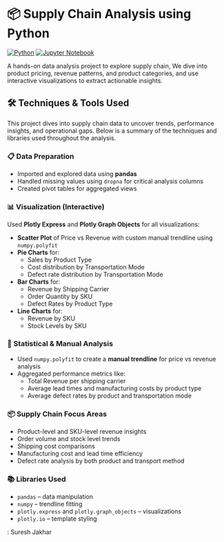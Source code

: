# 📦 Supply Chain Analysis using Python

[![Python](https://img.shields.io/badge/Python-3.8%2B-blue?logo=python)](https://www.python.org/)
[![Jupyter Notebook](https://img.shields.io/badge/Notebook-Jupyter-orange?logo=jupyter)](https://jupyter.org/)


A hands-on data analysis project to explore supply chain, We dive into product pricing, revenue patterns, and product categories, and use interactive visualizations to extract actionable insights.



## 🛠 Techniques & Tools Used

This project dives into supply chain data to uncover trends, performance insights, and operational gaps. Below is a summary of the techniques and libraries used throughout the analysis.

### 📋 Data Preparation
- Imported and explored data using **pandas**
- Handled missing values using `dropna` for critical analysis columns
- Created pivot tables for aggregated views

### 📊 Visualization (Interactive)
Used **Plotly Express** and **Plotly Graph Objects** for all visualizations:
- **Scatter Plot** of Price vs Revenue with custom manual trendline using `numpy.polyfit`
- **Pie Charts** for:
  - Sales by Product Type
  - Cost distribution by Transportation Mode
  - Defect rate distribution by Transportation Mode
- **Bar Charts** for:
  - Revenue by Shipping Carrier
  - Order Quantity by SKU
  - Defect Rates by Product Type
- **Line Charts** for:
  - Revenue by SKU
  - Stock Levels by SKU

### 🧮 Statistical & Manual Analysis
- Used `numpy.polyfit` to create a **manual trendline** for price vs revenue analysis
- Aggregated performance metrics like:
  - Total Revenue per shipping carrier
  - Average lead times and manufacturing costs by product type
  - Average defect rates by product and transportation mode

### 📦 Supply Chain Focus Areas
- Product-level and SKU-level revenue insights
- Order volume and stock level trends
- Shipping cost comparisons
- Manufacturing cost and lead time efficiency
- Defect rate analysis by both product and transport method

### 📚 Libraries Used
- `pandas` – data manipulation
- `numpy` – trendline fitting
- `plotly.express` and `plotly.graph_objects` – visualizations
- `plotly.io` – template styling






: Suresh Jakhar 
